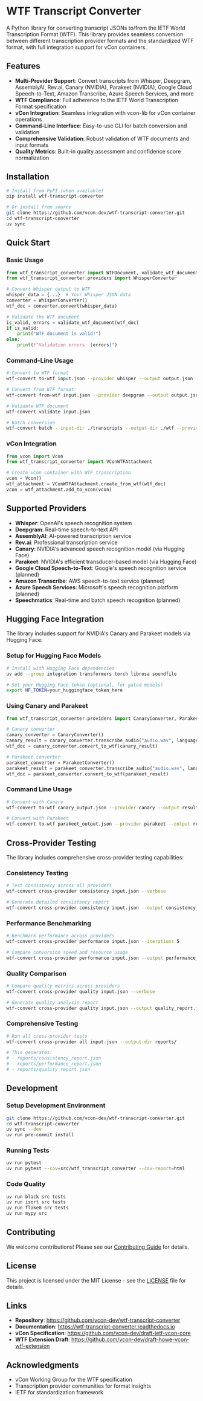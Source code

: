 # WTF Transcript Converter

A Python library for converting transcript JSONs to/from the IETF World Transcription Format (WTF). This library provides seamless conversion between different transcription provider formats and the standardized WTF format, with full integration support for vCon containers.

## Features

- **Multi-Provider Support**: Convert transcripts from Whisper, Deepgram, AssemblyAI, Rev.ai, Canary (NVIDIA), Parakeet (NVIDIA), Google Cloud Speech-to-Text, Amazon Transcribe, Azure Speech Services, and more
- **WTF Compliance**: Full adherence to the IETF World Transcription Format specification
- **vCon Integration**: Seamless integration with vcon-lib for vCon container operations
- **Command-Line Interface**: Easy-to-use CLI for batch conversion and validation
- **Comprehensive Validation**: Robust validation of WTF documents and input formats
- **Quality Metrics**: Built-in quality assessment and confidence score normalization

## Installation

```bash
# Install from PyPI (when available)
pip install wtf-transcript-converter

# Or install from source
git clone https://github.com/vcon-dev/wtf-transcript-converter.git
cd wtf-transcript-converter
uv sync
```

## Quick Start

### Basic Usage

```python
from wtf_transcript_converter import WTFDocument, validate_wtf_document
from wtf_transcript_converter.providers import WhisperConverter

# Convert Whisper output to WTF
whisper_data = {...}  # Your Whisper JSON data
converter = WhisperConverter()
wtf_doc = converter.convert(whisper_data)

# Validate the WTF document
is_valid, errors = validate_wtf_document(wtf_doc)
if is_valid:
    print("WTF document is valid!")
else:
    print(f"Validation errors: {errors}")
```

### Command-Line Usage

```bash
# Convert to WTF format
wtf-convert to-wtf input.json --provider whisper --output output.json

# Convert from WTF format
wtf-convert from-wtf input.json --provider deepgram --output output.json

# Validate WTF document
wtf-convert validate input.json

# Batch conversion
wtf-convert batch --input-dir ./transcripts --output-dir ./wtf --provider auto
```

### vCon Integration

```python
from vcon import Vcon
from wtf_transcript_converter import VConWTFAttachment

# Create vCon container with WTF transcription
vcon = Vcon()
wtf_attachment = VConWTFAttachment.create_from_wtf(wtf_doc)
vcon = wtf_attachment.add_to_vcon(vcon)
```

## Supported Providers

- **Whisper**: OpenAI's speech recognition system
- **Deepgram**: Real-time speech-to-text API
- **AssemblyAI**: AI-powered transcription service
- **Rev.ai**: Professional transcription service
- **Canary**: NVIDIA's advanced speech recognition model (via Hugging Face)
- **Parakeet**: NVIDIA's efficient transducer-based model (via Hugging Face)
- **Google Cloud Speech-to-Text**: Google's speech recognition service (planned)
- **Amazon Transcribe**: AWS speech-to-text service (planned)
- **Azure Speech Services**: Microsoft's speech recognition platform (planned)
- **Speechmatics**: Real-time and batch speech recognition (planned)

## Hugging Face Integration

The library includes support for NVIDIA's Canary and Parakeet models via Hugging Face:

### Setup for Hugging Face Models

```bash
# Install with Hugging Face dependencies
uv add --group integration transformers torch librosa soundfile

# Set your Hugging Face token (optional, for gated models)
export HF_TOKEN=your_huggingface_token_here
```

### Using Canary and Parakeet

```python
from wtf_transcript_converter.providers import CanaryConverter, ParakeetConverter

# Canary converter
canary_converter = CanaryConverter()
canary_result = canary_converter.transcribe_audio("audio.wav", language="en")
wtf_doc = canary_converter.convert_to_wtf(canary_result)

# Parakeet converter  
parakeet_converter = ParakeetConverter()
parakeet_result = parakeet_converter.transcribe_audio("audio.wav", language="en")
wtf_doc = parakeet_converter.convert_to_wtf(parakeet_result)
```

### Command Line Usage

```bash
# Convert with Canary
wtf-convert to-wtf canary_output.json --provider canary --output result.wtf.json

# Convert with Parakeet
wtf-convert to-wtf parakeet_output.json --provider parakeet --output result.wtf.json
```

## Cross-Provider Testing

The library includes comprehensive cross-provider testing capabilities:

### Consistency Testing

```bash
# Test consistency across all providers
wtf-convert cross-provider consistency input.json --verbose

# Generate detailed consistency report
wtf-convert cross-provider consistency input.json --output consistency_report.json
```

### Performance Benchmarking

```bash
# Benchmark performance across providers
wtf-convert cross-provider performance input.json --iterations 5

# Compare conversion speed and resource usage
wtf-convert cross-provider performance input.json --output performance_report.json
```

### Quality Comparison

```bash
# Compare quality metrics across providers
wtf-convert cross-provider quality input.json --verbose

# Generate quality analysis report
wtf-convert cross-provider quality input.json --output quality_report.json
```

### Comprehensive Testing

```bash
# Run all cross-provider tests
wtf-convert cross-provider all input.json --output-dir reports/

# This generates:
# - reports/consistency_report.json
# - reports/performance_report.json  
# - reports/quality_report.json
```

## Development

### Setup Development Environment

```bash
git clone https://github.com/vcon-dev/wtf-transcript-converter.git
cd wtf-transcript-converter
uv sync --dev
uv run pre-commit install
```

### Running Tests

```bash
uv run pytest
uv run pytest --cov=src/wtf_transcript_converter --cov-report=html
```

### Code Quality

```bash
uv run black src tests
uv run isort src tests
uv run flake8 src tests
uv run mypy src
```

## Contributing

We welcome contributions! Please see our [Contributing Guide](CONTRIBUTING.md) for details.

## License

This project is licensed under the MIT License - see the [LICENSE](LICENSE) file for details.

## Links

- **Repository**: https://github.com/vcon-dev/wtf-transcript-converter
- **Documentation**: https://wtf-transcript-converter.readthedocs.io
- **vCon Specification**: https://github.com/vcon-dev/draft-ietf-vcon-core
- **WTF Extension Draft**: https://github.com/vcon-dev/draft-howe-vcon-wtf-extension

## Acknowledgments

- vCon Working Group for the WTF specification
- Transcription provider communities for format insights
- IETF for standardization framework
